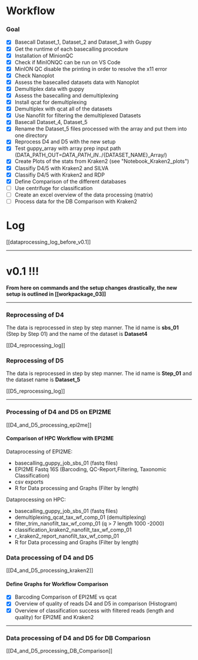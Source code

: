 # Workflow
### Goal
* [x] Basecall Dataset_1, Dataset_2 and Dataset_3 with Guppy
* [x] Get the runtime of each basecalling procedure
* [x] Installation of MinionQC
* [x] Check if MinIONQC can be run on VS Code
* [x] MinION QC disable the printing in order to resolve the x11 error
* [x] Check Nanoplot
* [x] Assess the basecalled datasets data with Nanoplot
* [x] Demultiplex data with guppy
* [x] Assess the basecalling and demultiplexing
* [x] Install qcat for demultiplexing
* [x] Demultiplex with qcat all of the datasets
* [x] Use Nanofilt for filtering the demultiplexed Datasets
* [x] Basecall Dataset_4, Dataset_5
* [x] Rename the Dataset_5 files processed with the array and put them into one directory
* [x] Reprocess D4 and D5 with the new setup
* [x] Test guppy_array with array prep input path (DATA\_PATH\_OUT=$DATA\_PATH\_IN../${DATASET\_NAME}\_Array/)
* [x] Create Plots of the stats from Kraken2 (see "Notebook_Kraken2_plots")
* [x] Classifiy D4/5 with Kraken2 and SILVA
* [x] Classifiy D4/5 with Kraken2 and RDP
* [x] Define Comparison of the different databases
* [ ] Use centrifuge for classification
* [ ] Create an excel overview of the data processing (matrix)
* [ ] Process data for the DB Comparison with Kraken2

# Log
[[dataprocessing_log_before_v0.1]]
___
# v0.1 !!!
**From here on commands and the setup changes drastically, the new setup is outlined in [[workpackage_03]]**
___
### Reprocessing of D4
The data is reprocessed in step by step manner. The id name is **sbs_01** (Step by Step 01) and the name of the dataset is **Dataset4**

[[D4_reprocessing_log]]

### Reprocessing of D5
The data is reprocessed in step by step manner. The id name is **Step_01** and the dataset name is **Dataset_5**

[[D5_reprocessing_log]]

___
### Processing of D4 and D5 on EPI2ME

[[D4_and_D5_processing_epi2me]]

#### Comparison of HPC Workflow with EPI2ME

Dataprocessing of EPI2ME:
* basecalling_guppy_job_sbs_01 (fastq files)
* EPI2ME Fastq 16S (Barcoding, QC-Report,Filtering, Taxonomic Classification)
* csv exports
* R for Data processing and Graphs (Filter by length)

Dataprocessing on HPC:
* basecalling_guppy_job_sbs_01 (fastq files)
* demultiplexing_qcat_tax_wf_comp_01 (demultiplexing)
* filter_trim_nanofilt_tax_wf_comp_01 (q > 7 length 1000 -2000)
* classification_kraken2_nanofilt_tax_wf_comp_01
* r_kraken2_report_nanofilt_tax_wf_comp_01
* R for Data processing and Graphs (Filter by length)

### Data processing of D4 and D5

[[D4_and_D5_processing_kraken2]]

#### Define Graphs for Workflow Comparison
* [x] Barcoding Comparison of EPI2ME vs qcat
* [x] Overview of quality of reads D4 and D5 in comparison (Histogram)
* [x] Overview of classification success with filtered reads (length and quality) for EPI2ME and Kraken2
___
### Data processing of D4 and D5 for DB Compariosn
[[D4_and_D5_processing_DB_Comparison]]





